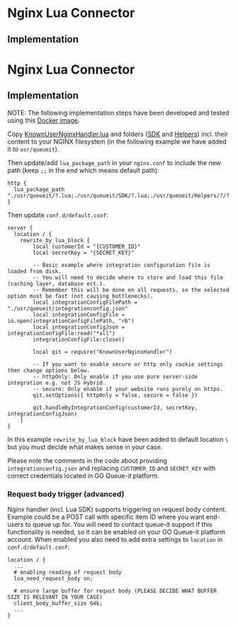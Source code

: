 # Nginx Lua Connector

## Implementation

# Nginx Lua Connector

## Implementation

NOTE: The following implementation steps have been developed and tested using this [Docker image](https://github.com/fabiocicerchia/nginx-lua).

Copy [KnownUserNginxHandler.lua](https://github.com/queueit/KnownUser.V3.Lua/blob/master/Handlers/KnownUserNginxHandler.lua) and folders ([SDK](https://github.com/queueit/KnownUser.V3.Lua/tree/master/SDK) and [Helpers](https://github.com/queueit/KnownUser.V3.Lua/tree/master/Helpers)) incl. their content to your NGINX filesystem (in the following example we have added it to `usr/queueit`).

Then update/add `lua_package_path` in your `nginx.conf` to include the new path (keep `;;` in the end which means default path):

```
http {
  lua_package_path "./usr/queueit/?.lua;./usr/queueit/SDK/?.lua;./usr/queueit/Helpers/?/?.lua;;";
}
```

Then update `conf.d/default.conf`:
```
server {
  location / {
    rewrite_by_lua_block {
        local customerId = "{CUSTOMER_ID}"
        local secretKey = "{SECRET_KEY}"

        -- Basic example where integration configuration file is loaded from disk.
        -- You will need to decide where to store and load this file (caching layer, database ect.).
        -- Remember this will be done on all requests, so the selected option must be fast (not causing bottlenecks).
        local integrationConfigFilePath = "./usr/queueit/integrationconfig.json"
        local integrationConfigFile = io.open(integrationConfigFilePath, "rb")
        local integrationConfigJson = integrationConfigFile:read("*all")
        integrationConfigFile:close()

        local qit = require("KnownUserNginxHandler")

        -- If you want to enable secure or http only cookie settings then change options below.
        -- httpOnly: Only enable if you use pure server-side integration e.g. not JS Hybrid.
        -- secure: Only enable if your website runs purely on https.
        qit.setOptions({ httpOnly = false, secure = false })

        qit.handleByIntegrationConfig(customerId, secretKey, integrationConfigJson)
    }
}
```
In this example `rewrite_by_lua_block` have been added to default location `\` but you must decide what makes sense in your case.

Please note the comments in the code about providing `integrationconfig.json` and replacing `CUSTOMER_ID` and `SECRET_KEY` with correct credentials located in GO Queue-it platform.

### Request body trigger (advanced)
Nginx handler (incl. Lua SDK) supports triggering on request body content. Example could be a POST call with specific item ID where you want end-users to queue up for.
You will need to contact queue-it support if this functionality is needed, so it can be enabled on your GO Queue-it platform account.
When enabled you also need to add extra settings to `location` in `conf.d/default.conf`:

```
location / {
  ...
  # enabling reading of request body
  lua_need_request_body on; 
  
  # ensure large buffer for requst body (PLEASE DECIDE WHAT BUFFER SIZE IS RELEVANT IN YOUR CASE)
  client_body_buffer_size 64k; 
  ...
}
```


